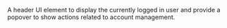 A header UI element to display the currently logged in user and provide a popover to show actions related to account management.
